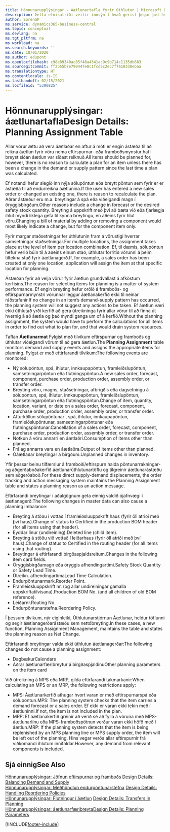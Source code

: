 ```yaml
---
title: Hönnunarupplýsingar - Áætlunartafla fyrir úthlutun | Microsoft Docs
description: Þetta efnisatriði veitir innsýn í hvað gerist þegar því hvernig vörur eru áætlaðar er breytt.
author: SorenGP
ms.service: dynamics365-business-central
ms.topic: conceptual
ms.devlang: na
ms.tgt_pltfrm: na
ms.workload: na
ms.search.keywords: ''
ms.date: 10/01/2020
ms.author: edupont
ms.openlocfilehash: c98e89340ac85f48a4341ac9c9b714c1135db683
ms.sourcegitcommit: ff2b55b7e790447e0c1fcd5c2ec7f7610338ebaa
ms.translationtype: HT
ms.contentlocale: is-IS
ms.lasthandoff: 02/15/2021
ms.locfileid: "5390825"
---
```

# <a name="design-details-planning-assignment-table"></a><span data-ttu-id="7331b-103">Hönnunarupplýsingar: áætlunartafla</span><span class="sxs-lookup"><span data-stu-id="7331b-103">Design Details: Planning Assignment Table</span></span>
<span data-ttu-id="7331b-104">Allar vörur ættu að vera áætlaðar en aftur á móti er engin ástæða til að reikna áætlun fyrir vöru nema eftirspurnar- eða framboðsmynstur hafi breyst síðan áætlun var síðast reiknuð.</span><span class="sxs-lookup"><span data-stu-id="7331b-104">All items should be planned for, however, there is no reason to calculate a plan for an item unless there has been a change in the demand or supply pattern since the last time a plan was calculated.</span></span>  

<span data-ttu-id="7331b-105">Ef notandi hefur slegið inn nýja sölupöntun eða breytt pöntun sem fyrir er er ástæða til að endurreikna áætlunina.</span><span class="sxs-lookup"><span data-stu-id="7331b-105">If the user has entered a new sales order or changed an existing one, there is reason to recalculate the plan.</span></span> <span data-ttu-id="7331b-106">Aðrar ástæður eru m.a. breytingar á spá eða viðeigandi magn í öryggisbirgðum.</span><span class="sxs-lookup"><span data-stu-id="7331b-106">Other reasons include a change in forecast or the desired safety stock quantity.</span></span> <span data-ttu-id="7331b-107">Breyting á uppskrift með því að bæta við eða fjarlægja íhlut myndi líklega gefa til kynna breytingu, en aðeins fyrir hlut vöru.</span><span class="sxs-lookup"><span data-stu-id="7331b-107">Changing a bill of material by adding or removing a component would most likely indicate a change, but for the component item only.</span></span>  

<span data-ttu-id="7331b-108">Fyrir margar staðsetningar fer úthlutunin fram á vörustigi hverrar samsetningar staðsetningar.</span><span class="sxs-lookup"><span data-stu-id="7331b-108">For multiple locations, the assignment takes place at the level of item per location combination.</span></span> <span data-ttu-id="7331b-109">Ef, til dæmis, sölupöntun hefur verið búin til á aðeins einum stað, úthlutar forritið vörunni á þeim tiltekna stað fyrir áætlanagerð.</span><span class="sxs-lookup"><span data-stu-id="7331b-109">If, for example, a sales order has been created at only one location, application will assign the item at that specific location for planning.</span></span>  

<span data-ttu-id="7331b-110">Ástæðan fyrir að velja vörur fyrir áætlun grundvallast á afköstum kerfisins.</span><span class="sxs-lookup"><span data-stu-id="7331b-110">The reason for selecting items for planning is a matter of system performance.</span></span> <span data-ttu-id="7331b-111">Ef engin breyting hefur orðið á framboðs- og eftirspurnarmynstri vörunnar leggur áætlanakerfið ekki til neinar ráðstafanir.</span><span class="sxs-lookup"><span data-stu-id="7331b-111">If no change in an item’s demand-supply pattern has occurred, the planning system will not suggest any actions to be taken.</span></span> <span data-ttu-id="7331b-112">Ef áætlun væri ekki úthlutað yrði kerfið að gera útreikninga fyrir allar vörur til að finna út hvernig á að áætla og það myndi ganga um of á kerfið.</span><span class="sxs-lookup"><span data-stu-id="7331b-112">Without the planning assignment, the system would have to perform the calculations for all items in order to find out what to plan for, and that would drain system resources.</span></span>  

<span data-ttu-id="7331b-113">Taflan **Áætlunarmat** Fylgist með tilvikum eftirspurnar og framboðs og úthlutar viðeigandi vörum til að gera áætlun.</span><span class="sxs-lookup"><span data-stu-id="7331b-113">The **Planning Assignment** table monitors demand and supply events and assigns the appropriate items for planning.</span></span> <span data-ttu-id="7331b-114">Fylgst er með eftirfarandi tilvikum:</span><span class="sxs-lookup"><span data-stu-id="7331b-114">The following events are monitored:</span></span>  

* <span data-ttu-id="7331b-115">Ný sölupöntun, spá, íhlutur, innkaupapöntun, framleiðslupöntun, samsetningarpöntun eða flutningspöntun.</span><span class="sxs-lookup"><span data-stu-id="7331b-115">A new sales order, forecast, component, purchase order, production order, assembly order, or transfer order.</span></span>  
* <span data-ttu-id="7331b-116">Breyting vöru, magns, staðsetningar, afbrigðis eða dagsetningu á sölupöntun, spá, íhlutur, innkaupapöntun, framleiðslupöntun, samsetningarpöntun eða flutningspöntun.</span><span class="sxs-lookup"><span data-stu-id="7331b-116">Change of item, quantity, location, variant, or date on a sales order, forecast, component, purchase order, production order, assembly order, or transfer order.</span></span>  
* <span data-ttu-id="7331b-117">Afturköllun sölupöntunar , spá, íhlutur, innkaupapöntun, framleiðslupöntunar, samsetningarpöntunar eða flutningspöntunar.</span><span class="sxs-lookup"><span data-stu-id="7331b-117">Cancellation of a sales order, forecast, component, purchase order, production order, assembly order, or transfer order.</span></span>  
* <span data-ttu-id="7331b-118">Notkun á vöru annarri en áætlaðri.</span><span class="sxs-lookup"><span data-stu-id="7331b-118">Consumption of items other than planned.</span></span>  
* <span data-ttu-id="7331b-119">Frálag annarra vara en áætlaðra.</span><span class="sxs-lookup"><span data-stu-id="7331b-119">Output of items other than planned.</span></span>  
* <span data-ttu-id="7331b-120">Óáætlaðar breytingar á birgðum.</span><span class="sxs-lookup"><span data-stu-id="7331b-120">Unplanned changes in inventory.</span></span>  

<span data-ttu-id="7331b-121">Yfir þessar beinu tilfærslur á framboði/eftirspurn halda pöntunarrakningar- og aðgerðaboðakerfið áætlunarúthlutunartöflu og tilgreinir áætlunarástæðu sem aðgerðaboð.</span><span class="sxs-lookup"><span data-stu-id="7331b-121">For these direct supply-demand displacements, the order tracking and action messaging system maintains the Planning Assignment table and states a planning reason as an action message.</span></span>  

<span data-ttu-id="7331b-122">Eftirfarandi breytingar í aðalgögnum geta einnig valdið ójafnvægi í áætlanagerð:</span><span class="sxs-lookup"><span data-stu-id="7331b-122">The following changes in master data can also cause a planning imbalance:</span></span>  

* <span data-ttu-id="7331b-123">Breyting á stöðu í vottað í framleiðsluuppskrift haus (fyrir öll atriði með því haus).</span><span class="sxs-lookup"><span data-stu-id="7331b-123">Change of status to Certified in the production BOM header (for all items using that header).</span></span>  
* <span data-ttu-id="7331b-124">Eyddar línur (undireining).</span><span class="sxs-lookup"><span data-stu-id="7331b-124">Deleted line (child item).</span></span>  
* <span data-ttu-id="7331b-125">Breyting á stöðu við vottað í leiðarhaus (fyrir öll atriði með því haus).</span><span class="sxs-lookup"><span data-stu-id="7331b-125">Change of status to Certified in the routing header (for all items using that routing).</span></span>  
* <span data-ttu-id="7331b-126">Breytingar á eftirfarandi birgðaspjaldsreitum.</span><span class="sxs-lookup"><span data-stu-id="7331b-126">Changes in the following item card fields.</span></span>  
* <span data-ttu-id="7331b-127">Öryggisbirgðamagn eða öryggis afhendingartími.</span><span class="sxs-lookup"><span data-stu-id="7331b-127">Safety Stock Quantity or Safety Lead Time.</span></span>  
* <span data-ttu-id="7331b-128">Útreikn. afhendingartíma</span><span class="sxs-lookup"><span data-stu-id="7331b-128">Lead Time Calculation.</span></span>  
* <span data-ttu-id="7331b-129">Endurpöntunarmark.</span><span class="sxs-lookup"><span data-stu-id="7331b-129">Reorder Point.</span></span>  
* <span data-ttu-id="7331b-130">Framleiðsluuppskrift nr. (og allar undireiningar gamalla uppskriftatilvísana).</span><span class="sxs-lookup"><span data-stu-id="7331b-130">Production BOM No. (and all children of old BOM reference).</span></span>  
* <span data-ttu-id="7331b-131">Leiðarnr.</span><span class="sxs-lookup"><span data-stu-id="7331b-131">Routing No.</span></span>  
* <span data-ttu-id="7331b-132">Endurpöntunarstefna.</span><span class="sxs-lookup"><span data-stu-id="7331b-132">Reordering Policy.</span></span>  

<span data-ttu-id="7331b-133">Í þessum tilvikum, nýr eiginleiki, Úthlutunarstjórnun Áætlunar, heldur töflunni og segir áætlanagerðarástæðu sem nettóbreyting.</span><span class="sxs-lookup"><span data-stu-id="7331b-133">In these cases, a new function, Planning Assignment Management, maintains the table and states the planning reason as Net Change.</span></span>  

<span data-ttu-id="7331b-134">Eftirfarandi breytingar valda ekki úthlutun áætlanagerðar:</span><span class="sxs-lookup"><span data-stu-id="7331b-134">The following changes do not cause a planning assignment:</span></span>  

* <span data-ttu-id="7331b-135">Dagbækur</span><span class="sxs-lookup"><span data-stu-id="7331b-135">Calendars</span></span>  
* <span data-ttu-id="7331b-136">Aðrar áætlunarfæribreytur á birgðaspjaldinu</span><span class="sxs-lookup"><span data-stu-id="7331b-136">Other planning parameters on the item card</span></span>  

<span data-ttu-id="7331b-137">Við útreikning á MPS eða MRP, gilda eftirfarandi takmarkanir:</span><span class="sxs-lookup"><span data-stu-id="7331b-137">When calculating an MPS or an MRP, the following restrictions apply:</span></span>  

* <span data-ttu-id="7331b-138">MPS: Áætlunarkerfið athugar hvort varan er með eftirspurnarspá eða sölupöntun.</span><span class="sxs-lookup"><span data-stu-id="7331b-138">MPS: The planning system checks that the item carries a demand forecast or a sales order.</span></span> <span data-ttu-id="7331b-139">Ef ekki er varan ekki tekin með í áætluninni.</span><span class="sxs-lookup"><span data-stu-id="7331b-139">If not, the item is not included in the plan.</span></span>  
* <span data-ttu-id="7331b-140">MRP: Ef áætlanakerfið greinir að verið sé að fylla á vöruna með MPS-áætlunarlínu eða MPS-framboðspötnun verður varan ekki höfð með í áætlun.</span><span class="sxs-lookup"><span data-stu-id="7331b-140">MRP: If the planning system detects that the item is being replenished by an MPS planning line or MPS supply order, the item will be left out of the planning.</span></span> <span data-ttu-id="7331b-141">Hins vegar verða allar eftirspurnir frá viðkomandi íhlutum innifaldar.</span><span class="sxs-lookup"><span data-stu-id="7331b-141">However, any demand from relevant components is included.</span></span>  

## <a name="see-also"></a><span data-ttu-id="7331b-142">Sjá einnig</span><span class="sxs-lookup"><span data-stu-id="7331b-142">See Also</span></span>  
<span data-ttu-id="7331b-143">[Hönnunarupplýsingar: Jöfnun eftirspurnar og framboðs](design-details-balancing-demand-and-supply.md) </span><span class="sxs-lookup"><span data-stu-id="7331b-143">[Design Details: Balancing Demand and Supply](design-details-balancing-demand-and-supply.md) </span></span>  
<span data-ttu-id="7331b-144">[Hönnunarupplýsingar: Meðhöndlun endurpöntunarstefna](design-details-handling-reordering-policies.md) </span><span class="sxs-lookup"><span data-stu-id="7331b-144">[Design Details: Handling Reordering Policies](design-details-handling-reordering-policies.md) </span></span>  
<span data-ttu-id="7331b-145">[Hönnunarupplýsingar: Flutningur í áætlun](design-details-transfers-in-planning.md) </span><span class="sxs-lookup"><span data-stu-id="7331b-145">[Design Details: Transfers in Planning](design-details-transfers-in-planning.md) </span></span>  
[<span data-ttu-id="7331b-146">Hönnunarupplýsingar: áætlunarfæribreyta</span><span class="sxs-lookup"><span data-stu-id="7331b-146">Design Details: Planning Parameters</span></span>](design-details-planning-parameters.md)  


[!INCLUDE[footer-include](includes/footer-banner.md)]